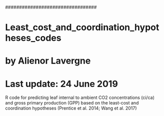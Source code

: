 #################################
# Least_cost_and_coordination_hypotheses_codes
# by Alienor Lavergne
# Last update: 24 June 2019

R code for predicting leaf internal to ambient CO2 concentrations (ci/ca) and gross primary production (GPP) based on the least-cost and coordination hypotheses (Prentice et al. 2014; Wang et al. 2017)

 
